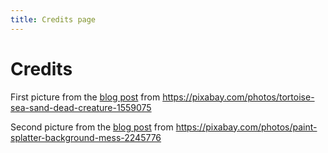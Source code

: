 ```yaml
---
title: Credits page
---
```


# Credits

First picture from the [blog post](/blog/2023/03/22/what-is-technical-debt) from https://pixabay.com/photos/tortoise-sea-sand-dead-creature-1559075

Second picture from the [blog post](/blog/2023/03/22/what-is-technical-debt) from https://pixabay.com/photos/paint-splatter-background-mess-2245776
